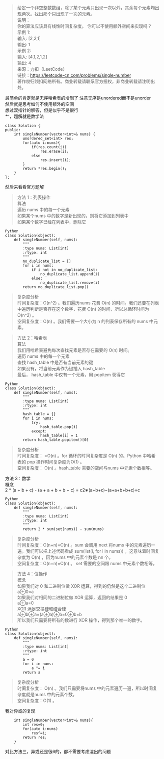 > 给定一个非空整数数组，除了某个元素只出现一次以外，其余每个元素均出现两次。找出那个只出现了一次的元素。  
说明：  
你的算法应该具有线性时间复杂度。 你可以不使用额外空间来实现吗？  
示例 1:  
输入: [2,2,1]  
输出: 1  
示例 2:  
输入: [4,1,2,1,2]  
输出: 4  
来源：力扣（LeetCode）  
链接：https://leetcode-cn.com/problems/single-number  
著作权归领扣网络所有。商业转载请联系官方授权，非商业转载请注明出处。  
   
最简单的肯定就是无序哈希表的增删了 注意无序是unordered而不是unorder  
然后就是思考如何不使用额外的空间  
想过双指针的解答，但是似乎不是很行  
艹，题解就是数学法  
  
```
class Solution {
public:
    int singleNumber(vector<int>& nums) {
        unordered_set<int> res;
        for(auto i:nums){
            if(res.count(i))
                res.erase(i);
            else
                res.insert(i);
        }
        return *res.begin();
    }
};
```

然后来看看官方题解  
> 方法 1：列表操作  
算法  
遍历 nums 中的每一个元素  
如果某个nums 中的数字是新出现的，则将它添加到列表中  
如果某个数字已经在列表中，删除它  
```
Python
class Solution(object):
    def singleNumber(self, nums):
        """
        :type nums: List[int]
        :rtype: int
        """
        no_duplicate_list = []
        for i in nums:
            if i not in no_duplicate_list:
                no_duplicate_list.append(i)
            else:
                no_duplicate_list.remove(i)
        return no_duplicate_list.pop()
```
> 复杂度分析  
时间复杂度：O(n^2) 。我们遍历nums 花费 O(n) 的时间。我们还要在列表中遍历判断是否存在这个数字，花费 O(n) 的时间，所以总循环时间为 O(n^2) 。  
空间复杂度：O(n) 。我们需要一个大小为 n 的列表保存所有的 nums 中元素。  
  
> 方法 2：哈希表  
算法  
我们用哈希表避免每次查找元素是否存在需要的 O(n) 时间。  
遍历 nums 中的每一个元素  
查找 hash_table 中是否有当前元素的键  
如果没有，将当前元素作为键插入 hash_table  
最后， hash_table 中仅有一个元素，用 popitem 获得它  
```
Python
class Solution(object):
    def singleNumber(self, nums):
        """
        :type nums: List[int]
        :rtype: int
        """
        hash_table = {}
        for i in nums:
            try:
                hash_table.pop(i)
            except:
                hash_table[i] = 1
        return hash_table.popitem()[0]
```
> 复杂度分析  
时间复杂度： =O(n) 。for 循环的时间复杂度是 O(n) 的。Python 中哈希表的 pop 操作时间复杂度为O(1) 。  
空间复杂度： O(n) 。hash_table 需要的空间与nums 中元素个数相等。  
  
方法 3：数学  
概念  
2 * (a + b + c) - (a + a + b + b + c) = c2∗(a+b+c)−(a+a+b+b+c)=c  
```
Python
class Solution(object):
    def singleNumber(self, nums):
        """
        :type nums: List[int]
        :rtype: int
        """
        return 2 * sum(set(nums)) - sum(nums)
```
> 复杂度分析  
时间复杂度：O(n+n)=O(n) 。sum 会调用 next 将nums 中的元素遍历一遍。我们可以把上述代码看成 sum(list(i, for i in nums)) ，这意味着时间复杂度为 O(n) ，因为nums 中的元素个数是 nn 个。  
空间复杂度：O(n+n)=O(n) 。 set 需要的空间跟 nums 中元素个数相等。  

> 方法 4：位操作  
概念   
如果我们对 0 和二进制位做 XOR 运算，得到的仍然是这个二进制位   
a⊕0=a     
如果我们对相同的二进制位做 XOR 运算，返回的结果是 0   
a⊕a=0  
XOR 满足交换律和结合律   
a⊕b⊕a=(a⊕a)⊕b=0⊕b=b   
所以我们只需要将所有的数进行 XOR 操作，得到那个唯一的数字。  
```
Python
class Solution(object):
    def singleNumber(self, nums):
        """
        :type nums: List[int]
        :rtype: int
        """
        a = 0
        for i in nums:
            a ^= i
        return a
```
> 复杂度分析  
时间复杂度： O(n) 。我们只需要将nums 中的元素遍历一遍，所以时间复杂度就是nums 中的元素个数。    
空间复杂度：O(1) 。   

我对异或的复现   
```
    int singleNumber(vector<int>& nums){
        int res=0;
        for(auto i:nums)
            res^=i;
        return res;
    }      
```
对比方法三，异或还是很6的，都不需要考虑溢出的问题  
